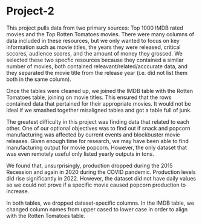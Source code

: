 # Project-2

This project pulls data from two primary sources: Top 1000 IMDB rated movies and the Top Rotten Tomatoes movies. There were many columns of data included in these resources, but we only wanted to focus on key information such as movie titles, the years they were released, critical sccores, audience scores, and the amount of money they grossed. We selected these two specfic resources because they contained a similar number of movies, both contained releavant/related/acccurate data, and they separated the movie title from the release year (i.e. did not list them both in the same column).

Once the tables were cleaned up, we joined the IMDB table with the Rotten Tomatoes table, joining on movie titles. This ensured that the rows contained data that pertained for their appropriate movies. It would not be ideal if we smashed together misaligned tables and got a table full of junk.

The greatest difficulty in this project was finding data that related to each other. One of our optional objectives was to find out if snack and popcorn manufacturing was affected by current events and blockbuster movie releases. Given enough time for research, we may have been able to find manufacturing output for movie popcorn. However, the only dataset that was even remotely useful only listed yearly outputs in tons.

We found that, unsurprisingly, production dropped during the 2015 Recession and again in 2020 during the COVID pandemic. Production levels did rise significantly in 2022. However, the dataset did not have daily values so we could not prove if a specific movie caused popcorn production to increase.

In both tables, we dropped dataset-specific columns. In the IMDB table, we changed column names from upper cased to lower case in order to align with the Rotten Tomatoes table.
